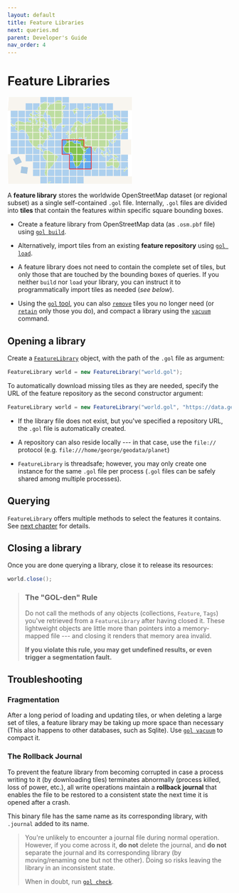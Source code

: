 ```yaml
---
layout: default
title: Feature Libraries
next: queries.md
parent: Developer's Guide
nav_order: 4
---
```

# Feature Libraries

<img class="float" src="/img/tiles4.png" width=280>

A **feature library** stores the worldwide OpenStreetMap dataset (or regional subset) as
a single self-contained `.gol` file. Internally, `.gol` files are divided into **tiles**
that contain the features within specific square bounding boxes.


- Create a feature library from OpenStreetMap data (as `.osm.pbf` file) using [`gol build`](gol/build).

- Alternatively, import tiles from an existing **feature repository** using [`gol load`](gol/load).

- A feature library does not need to contain the complete set of tiles, but only those
  that are touched by the bounding boxes of queries. If you neither `build` nor `load`
  your library, you can instruct it to programmatically import tiles as needed (*see below*).

- Using the [`gol` tool](gol), you can also [`remove`](gol/remove) tiles you no longer need (or [`retain`](gol/retain) only those you do), and compact a library using the [`vacuum`](gol/vacuum) command.  

## Opening a library

Create a [`FeatureLibrary`]({{site.javadoc}}feature/FeatureLibrary.html) object, with the path of the `.gol` file as argument:

```java
FeatureLibrary world = new FeatureLibrary("world.gol");
```

To automatically download missing tiles as they are needed, specify the URL of the
feature repository as the second constructor argument:

```java
FeatureLibrary world = new FeatureLibrary("world.gol", "https://data.geodesk.com/world");
```

- If the library file does not exist, but you've specified a repository URL, the `.gol`
  file is automatically created. 

- A repository can also reside locally --- in that case, use the `file://` protocol (e.g. `file:///home/george/geodata/planet`)

- `FeatureLibrary` is threadsafe; however, you may only create one instance for the same
  `.gol` file per process (`.gol` files can be safely shared among multiple processes).

## Querying

`FeatureLibrary` offers multiple methods to select the features it contains. See [next chapter](queries) for details.

## Closing a library

Once you are done querying a library, close it to release its resources:

```java
world.close();
```

<a name="caution-closed">
<blockquote class="warning" markdown="1">

### The "GOL-den" Rule

Do not call the methods of any objects (collections, `Feature`, `Tags`) you've retrieved from a `FeatureLibrary` after having closed it. These lightweight objects are little more than pointers into a memory-mapped file --- and closing it renders that memory area invalid. 

**If you violate this rule, you may get undefined results, or even trigger a segmentation fault.**

</blockquote>

## Troubleshooting

### Fragmentation

After a long period of loading and updating tiles, or when deleting a large set of tiles, a feature library may be taking up more space than necessary (This also happens to other databases, such as Sqlite). Use [`gol vacuum`](gol/vacuum) to compact it. 

### The Rollback Journal

To prevent the feature library from becoming corrupted in case a process writing to it (by downloading tiles) terminates abnormally (process killed, loss of power, etc.), all write operations maintain a **rollback journal** that enables the file to be restored to a
consistent state the next time it is opened after a crash.

This binary file has the same name as its corresponding library, with `.journal` added to its name.

<blockquote class="warning" markdown="1">

You're unlikely to encounter a journal file during normal operation. However, if you come across it, **do not** delete the journal, and **do not** separate the journal and its corresponding library (by moving/renaming one but not the other). Doing so risks leaving the
library in an inconsistent state.

When in doubt, run [`gol check`](gol/check).


</blockquote>

